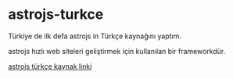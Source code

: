 # astrojs-turkce
Türkiye de ilk defa astrojs in Türkçe kaynağını yaptım. 

astrojs hızlı web siteleri geliştirmek için kullanılan bir frameworkdür. 

[astrojs türkçe kaynak linki](https://yazilimrehberi.dev)
